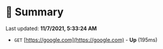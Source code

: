 # 📖 Summary
Last updated: **11/7/2021, 5:33:24 AM**

- `GET` [https://google.com](https://google.com) - **Up** (195ms)

